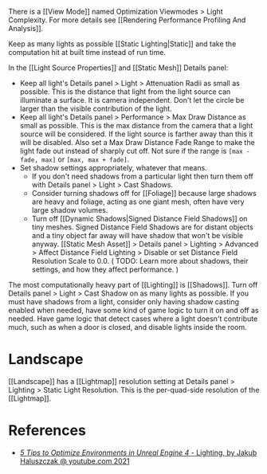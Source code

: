 There is a [[View Mode]] named Optimization Viewmodes > Light Complexity.
For more details see [[Rendering Performance Profiling And Analysis]].

Keep as many lights as possible [[Static Lighting|Static]] and take the computation hit at built time instead of run time.

In the [[Light Source Properties]] and [[Static Mesh]] Details panel:
- Keep all light's Details panel > Light > Attenuation Radii as small as possible. This is the distance that light from the light source can illuminate a surface. It is camera independent. Don't let the circle be larger than the visible contribution of the light.
- Keep all light's Details panel > Performance > Max Draw Distance as small as possible. This is the max distance from the camera that a light source will be considered. If the light source is farther away than this it will be disabled. Also set a Max Draw Distance Fade Range to make the light fade out instead of sharply cut off. Not sure if the range is `[max - fade, max]` or `[max, max + fade]`.
- Set shadow settings appropriately, whatever that means.
	- If you don't need shadows from a particular light then turn them off with Details panel > Light > Cast Shadows.
	- Consider turning shadows off for [[Foliage]] because large shadows are heavy and foliage, acting as one giant mesh, often have very large shadow volumes.
	- Turn off [[Dynamic Shadows|Signed Distance Field Shadows]] on tiny meshes. Signed Distance Field Shadows are for distant objects and a tiny object far away will have shadow that won't be visible anyway. [[Static Mesh Asset]] > Details panel > Lighting > Advanced > Affect Distance Field Lighting > Disable or set Distance Field Resolution Scale to 0.0.
(
TODO: Learn more about shadows, their settings, and how they affect performance.
)

The most computationally heavy part of [[Lighting]] is [[Shadows]].
Turn off Details panel > Light > Cast Shadow on as many lights as possible.
If you must have shadows from a light, consider only having shadow casting enabled when needed, have some kind of game logic to turn it on and off as needed.
Have game logic that detect cases where a light doesn't contribute much, such as when a door is closed, and disable lights inside the room.


# Landscape

[[Landscape]] has a [[Lightmap]] resolution setting at Details panel > Lighting > Static Light Resolution.
This is the per-quad-side resolution of the [[Lightmap]].


# References

- [_5 Tips to Optimize Environments in Unreal Engine 4_ - Lighting, by Jakub Haluszczak @ youtube.com 2021](https://youtu.be/gZkKcaF4Ifk?t=505)

